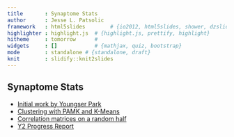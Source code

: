 ```yaml
---
title       : Synaptome Stats
author      : Jesse L. Patsolic
framework   : html5slides        # {io2012, html5slides, shower, dzslides, ...}
highlighter : highlight.js  # {highlight.js, prettify, highlight}
hitheme     : tomorrow      # 
widgets     : []            # {mathjax, quiz, bootstrap}
mode        : standalone # {standalone, draft}
knit        : slidify::knit2slides
---
```


## Synaptome Stats

- [Initial work by Youngser Park](http://www.cis.jhu.edu/~parky/Synapse/synapse.html)
- [Clustering with PAMK and K-Means](http://docs.neurodata.io/synaptome-stats/Code/hkmeans.html)
- [Correlation matrices on a random half](http://docs.neurodata.io/synaptome-stats/Code/randomHalf.html)
- [Y2 Progress Report](http://docs.neurodata.io/synaptome-stats/Code/Y2progress.html)
